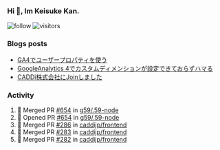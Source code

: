 ### Hi 👋, Im Keisuke Kan.

<!--
**9renpoto/9renpoto** is a ✨ _special_ ✨ repository because its `README.md` (this file) appears on your GitHub profile.

Here are some ideas to get you started:

- 🔭 I’m currently working on ...
- 🌱 I’m currently learning ...
- 👯 I’m looking to collaborate on ...
- 🤔 I’m looking for help with ...
- 💬 Ask me about ...
- 📫 How to reach me: ...
- 😄 Pronouns: ...
- ⚡ Fun fact: ...
-->

![follow](https://img.shields.io/github/followers/9renpoto?label=Follow&style=social)
![visitors](https://komarev.com/ghpvc/?username=9renpoto&label=Profile%20views&color=0e75b6&style=flat)

### Blogs posts

<!-- BLOG-POST-LIST:START -->
- [GA4でユーザープロパティを使う](https://9renpoto.dev/2021/02/21/google-analytics-4-user-properties/)
- [GoogleAnalytics 4でカスタムディメンションが設定できておらずハマる](https://9renpoto.dev/2021/02/13/google-analytics-4/)
- [CADDi株式会社にJoinしました](https://9renpoto.dev/2020/12/05/join/)
<!-- BLOG-POST-LIST:END -->

### Activity

<!--START_SECTION:activity-->
1. 🎉 Merged PR [#654](https://github.com/g59/.59-node/pull/654) in [g59/.59-node](https://github.com/g59/.59-node)
2. 💪 Opened PR [#654](https://github.com/g59/.59-node/pull/654) in [g59/.59-node](https://github.com/g59/.59-node)
3. 🎉 Merged PR [#286](https://github.com/caddijp/frontend/pull/286) in [caddijp/frontend](https://github.com/caddijp/frontend)
4. 🎉 Merged PR [#283](https://github.com/caddijp/frontend/pull/283) in [caddijp/frontend](https://github.com/caddijp/frontend)
5. 🎉 Merged PR [#282](https://github.com/caddijp/frontend/pull/282) in [caddijp/frontend](https://github.com/caddijp/frontend)
<!--END_SECTION:activity-->

<!--START_SECTION:waka-->
<!--END_SECTION:waka-->